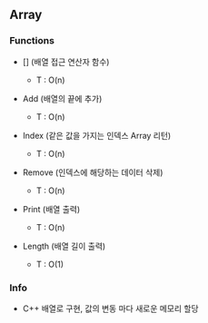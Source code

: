 ## Array

### Functions
- [] (배열 접근 연산자 함수)
    - T : O(n)

- Add (배열의 끝에 추가)
    - T : O(n)

- Index (같은 값을 가지는 인덱스 Array 리턴)
    - T : O(n)

- Remove (인덱스에 해당하는 데이터 삭제)
    - T : O(n)

- Print (배열 출력)
    - T : O(n)
    
- Length (배열 길이 출력)
    - T : O(1)

### Info
- C++ 배열로 구현, 값의 변동 마다 새로운 메모리 할당